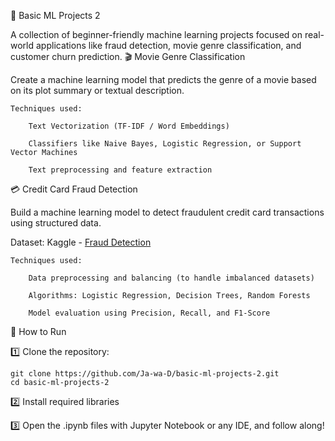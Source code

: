 🤖 Basic ML Projects 2

A collection of beginner-friendly machine learning projects focused on real-world applications like fraud detection, movie genre classification, and customer churn prediction.
🎬 Movie Genre Classification

Create a machine learning model that predicts the genre of a movie based on its plot summary or textual description.

    Techniques used:

        Text Vectorization (TF-IDF / Word Embeddings)

        Classifiers like Naive Bayes, Logistic Regression, or Support Vector Machines

        Text preprocessing and feature extraction

💳 Credit Card Fraud Detection

Build a machine learning model to detect fraudulent credit card transactions using structured data.

  Dataset: Kaggle - [Fraud Detection](https://www.kaggle.com/datasets/kartik2112/fraud-detection) 


    Techniques used:

        Data preprocessing and balancing (to handle imbalanced datasets)

        Algorithms: Logistic Regression, Decision Trees, Random Forests

        Model evaluation using Precision, Recall, and F1-Score

🚀 How to Run

1️⃣ Clone the repository:

    git clone https://github.com/Ja-wa-D/basic-ml-projects-2.git
    cd basic-ml-projects-2

2️⃣ Install required libraries

3️⃣ Open the .ipynb files with Jupyter Notebook or any IDE, and follow along!
